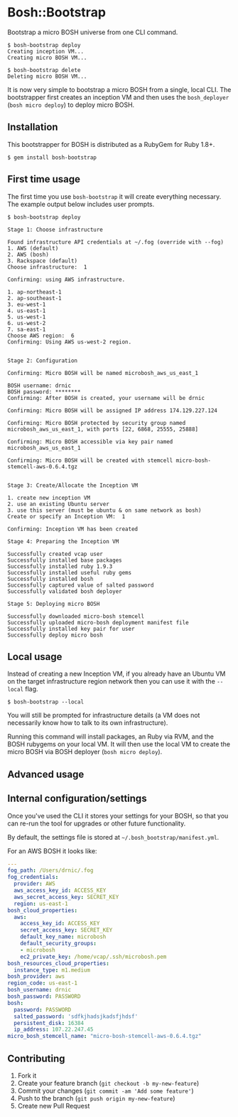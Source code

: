 # Bosh::Bootstrap

Bootstrap a micro BOSH universe from one CLI command.

```
$ bosh-bootstrap deploy
Creating inception VM...
Creating micro BOSH VM...

$ bosh-bootstrap delete
Deleting micro BOSH VM...
```

It is now very simple to bootstrap a micro BOSH from a single, local CLI. The bootstrapper first creates an inception VM and then uses the `bosh_deployer` (`bosh micro deploy`) to deploy micro BOSH.

## Installation

This bootstrapper for BOSH is distributed as a RubyGem for Ruby 1.8+.

```
$ gem install bosh-bootstrap
```

## First time usage

The first time you use `bosh-bootstrap` it will create everything necessary. The example output below includes user prompts.

```
$ bosh-bootstrap deploy

Stage 1: Choose infrastructure

Found infrastructure API credentials at ~/.fog (override with --fog)
1. AWS (default)
2. AWS (bosh)
3. Rackspace (default)
Choose infrastructure:  1

Confirming: using AWS infrastructure.

1. ap-northeast-1
2. ap-southeast-1
3. eu-west-1
4. us-east-1
5. us-west-1
6. us-west-2
7. sa-east-1
Choose AWS region:  6
Confirming: Using AWS us-west-2 region.


Stage 2: Configuration

Confirming: Micro BOSH will be named microbosh_aws_us_east_1

BOSH username: drnic
BOSH password: ********
Confirming: After BOSH is created, your username will be drnic

Confirming: Micro BOSH will be assigned IP address 174.129.227.124

Confirming: Micro BOSH protected by security group named microbosh_aws_us_east_1, with ports [22, 6868, 25555, 25888]

Confirming: Micro BOSH accessible via key pair named microbosh_aws_us_east_1

Confirming: Micro BOSH will be created with stemcell micro-bosh-stemcell-aws-0.6.4.tgz


Stage 3: Create/Allocate the Inception VM

1. create new inception VM
2. use an existing Ubuntu server
3. use this server (must be ubuntu & on same network as bosh)
Create or specify an Inception VM:  1

Confirming: Inception VM has been created

Stage 4: Preparing the Inception VM

Successfully created vcap user
Successfully installed base packages
Successfully installed ruby 1.9.3
Successfully installed useful ruby gems
Successfully installed bosh
Successfully captured value of salted password
Successfully validated bosh deployer

Stage 5: Deploying micro BOSH

Successfully downloaded micro-bosh stemcell
Successfully uploaded micro-bosh deployment manifest file
Successfully installed key pair for user
Successfully deploy micro bosh
```

## Local usage

Instead of creating a new Inception VM, if you already have an Ubuntu VM on the target infrastructure region network then you can use it with the `--local` flag.

```
$ bosh-bootstrap --local
```

You will still be prompted for infrastructure details (a VM does not necessarily know how to talk to its own infrastructure).

Running this command will install packages, an Ruby via RVM, and the BOSH rubygems on your local VM. It will then use the local VM to create the micro BOSH via BOSH deployer (`bosh micro deploy`).

## Advanced usage



## Internal configuration/settings

Once you've used the CLI it stores your settings for your BOSH, so that you can re-run the tool for upgrades or other future functionality.

By default, the settings file is stored at `~/.bosh_bootstrap/manifest.yml`.

For an AWS BOSH it looks like:

``` yaml
---
fog_path: /Users/drnic/.fog
fog_credentials:
  provider: AWS
  aws_access_key_id: ACCESS_KEY
  aws_secret_access_key: SECRET_KEY
  region: us-east-1
bosh_cloud_properties:
  aws:
    access_key_id: ACCESS_KEY
    secret_access_key: SECRET_KEY
    default_key_name: microbosh
    default_security_groups:
    - microbosh
    ec2_private_key: /home/vcap/.ssh/microbosh.pem
bosh_resources_cloud_properties:
  instance_type: m1.medium
bosh_provider: aws
region_code: us-east-1
bosh_username: drnic
bosh_password: PASSWORD
bosh:
  password: PASSWORD
  salted_password: 'sdfkjhadsjkadsfjhdsf'
  persistent_disk: 16384
  ip_address: 107.22.247.45
micro_bosh_stemcell_name: "micro-bosh-stemcell-aws-0.6.4.tgz"
```

## Contributing

1. Fork it
2. Create your feature branch (`git checkout -b my-new-feature`)
3. Commit your changes (`git commit -am 'Add some feature'`)
4. Push to the branch (`git push origin my-new-feature`)
5. Create new Pull Request

